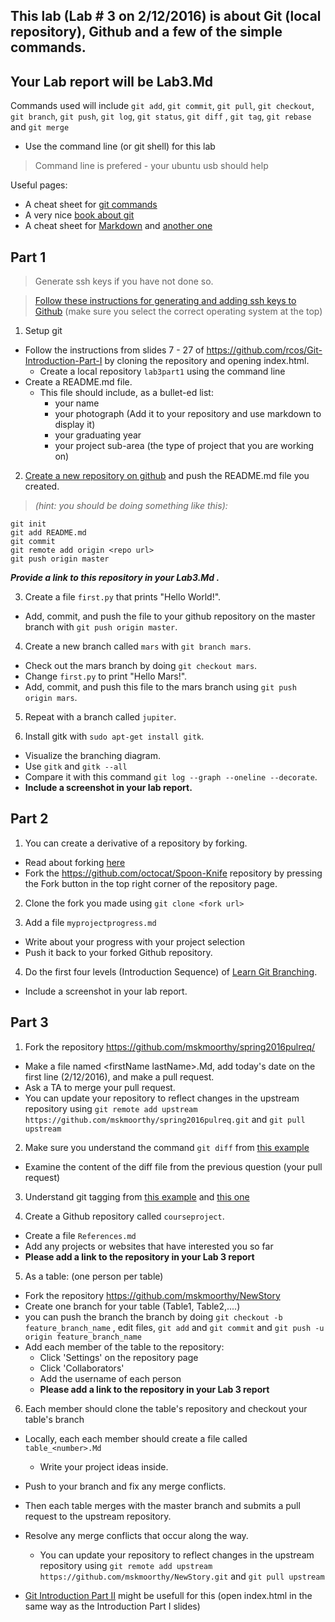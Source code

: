 ## This lab (Lab # 3 on 2/12/2016) is about Git (local repository), Github and a few of the simple commands.

## Your Lab report will be Lab3.Md

Commands used will include `git add`, `git commit`, `git pull`, `git checkout`, `git branch`, `git push`, `git log`, `git status`, `git diff` , `git tag`,  `git rebase` and `git merge`

- Use the command line (or git shell) for this lab
> Command line is prefered - your ubuntu usb should help

Useful pages:
- A cheat sheet for [git commands](https://training.github.com/kit/downloads/github-git-cheat-sheet.pdf)
- A very nice [book about git](https://git-scm.com/book/en/v2)
- A cheat sheet for [Markdown](https://github.com/adam-p/markdown-here/wiki/Markdown-Cheatsheet) and [another one](http://scottboms.com/downloads/documentation/markdown_cheatsheet.pdf)


## Part 1

> Generate ssh keys if you have not done so.

  > [Follow these instructions for generating and adding ssh keys to Github](https://help.github.com/articles/generating-ssh-keys/)
    (make sure you select the correct operating system at the top)

1. Setup git
  * Follow the instructions from slides 7 - 27 of https://github.com/rcos/Git-Introduction-Part-I by cloning the repository and opening index.html.
    * Create a local repository `lab3part1` using the command line
  * Create a README.md file.
    * This file should include, as a bullet-ed list:
      * your name
      * your photograph (Add it to your repository and use markdown to display it)
      * your graduating year
      * your project sub-area (the type of project that you are working on)

2. [Create a new repository on github](https://github.com/new) and push the README.md file you created.
  >*(hint: you should be doing something like this):*
```
git init
git add README.md
git commit
git remote add origin <repo url>
git push origin master
```

  ***Provide a link to this repository in your Lab3.Md .***

3. Create a file `first.py` that prints "Hello World!".
  * Add, commit, and push the file to your github repository on the master branch with `git push origin master`.

4. Create a new branch called `mars` with `git branch mars`.
  * Check out the mars branch by doing `git checkout mars`.
  * Change `first.py` to print "Hello Mars!".
  * Add, commit, and push this file to the mars branch using `git push origin mars`.

5. Repeat with a branch called `jupiter`.

6. Install gitk with `sudo apt-get install gitk`.
  * Visualize the branching diagram.
  * Use `gitk` and `gitk --all`
  * Compare it with this command `git log --graph --oneline --decorate`.
  *   **Include a screenshot in your lab report.**


## Part 2

1. You can create a derivative of a repository by forking.
  * Read about forking [here](https://guides.github.com/activities/forking/index.html)
  * Fork the https://github.com/octocat/Spoon-Knife repository by pressing the Fork button in the top right corner of the repository page.

2. Clone the fork you made using `git clone <fork url>`

3. Add a file `myprojectprogress.md`
  * Write about your progress with your project selection
  * Push it back to your forked Github repository.

4. Do the first four levels (Introduction Sequence) of [Learn Git Branching](http://pcottle.github.io/learnGitBranching/).
  * Include a screenshot in your lab report.

## Part 3

1. Fork the repository https://github.com/mskmoorthy/spring2016pulreq/
  * Make a file named &lt;firstName lastName>.Md, add today's date on the first line (2/12/2016), and make a pull request.
  * Ask a TA to merge your pull request.
  * You can update your repository to reflect changes in the upstream repository using `git remote add upstream https://github.com/mskmoorthy/spring2016pulreq.git` and `git pull upstream`

2. Make sure you understand the command `git diff` from [this example](https://www.safaribooksonline.com/library/view/version-control-with/9780596158187/ch08s02.html)
  * Examine the content of the diff file from the previous question (your pull request)

3. Understand git tagging from [this example](https://git-scm.com/book/en/v2/Git-Basics-Tagging) and [this one](http://rogerdudler.github.io/git-guide/)

4. Create a Github repository called `courseproject`.
  * Create a file `References.md`
  * Add any projects or websites that have interested you so far
  *  **Please add a link to the repository in your Lab 3 report**

5. As a table: (one person per table)
  * Fork the repository https://github.com/mskmoorthy/NewStory
  * Create one branch for your table (Table1, Table2,....)
  * you can push the branch the branch by doing  `git checkout -b feature_branch_name` , edit files, `git add` and `git commit` and  `git push -u origin feature_branch_name`
  * Add each member of the table to the repository:
    * Click 'Settings' on the repository page
    * Click 'Collaborators'
    * Add the username of each person
    *   **Please add a link to the repository in your Lab 3 report**


6. Each member should clone the table's repository and checkout your table's branch
  * Locally, each each member should create a file called `table_<number>.Md`
    * Write your project ideas inside.
  * Push to your branch and fix any merge conflicts.
  * Then each table merges with the master branch and submits a pull request to the upstream repository.
  * Resolve any merge conflicts that occur along the way.
    * You can update your repository to reflect changes in the upstream repository using `git remote add upstream https://github.com/mskmoorthy/NewStory.git` and `git pull upstream`

  * [Git Introduction  Part II](https://github.com/rcos/Git-Introduction-Part-II) might be usefull for this (open index.html in the same way as the Introduction Part I slides)
